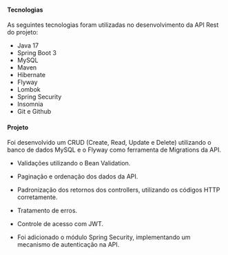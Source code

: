 #### Tecnologias

As seguintes tecnologias foram utilizadas no desenvolvimento da API Rest do projeto:

* Java 17
* Spring Boot 3
* MySQL
* Maven
* Hibernate
* Flyway
* Lombok
* Spring Security
* Insomnia
* Git e Github


#### Projeto

Foi desenvolvido um CRUD (Create, Read, Update e Delete) utilizando o banco de dados MySQL e o Flyway como ferramenta de Migrations da API.

* Validações utilizando o Bean Validation.

* Paginação e ordenação dos dados da API.

* Padronização dos retornos dos controllers, utilizando os códigos HTTP corretamente.

* Tratamento de erros.

* Controle de acesso com JWT.

* Foi adicionado o módulo Spring Security, implementando um mecanismo de autenticação na API.

